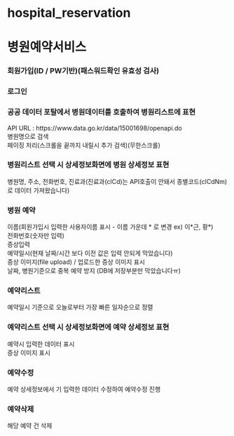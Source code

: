 # hospital_reservation
<h1>병원예약서비스</h1>

<h3>회원가입(ID / PW기반)(패스워드확인 유효성 검사)</h3>
<h3>로그인</h3>

<h3>공공 데이터 포탈에서 병원데이터를 호출하여 병원리스트에 표현</h3>
API URL : https://www.data.go.kr/data/15001698/openapi.do<br>
병원명으로 검색<br>
페이징 처리(스크롤을 끝까지 내릴시 추가 검색)(무한스크롤)<br>

<h3>병원리스트 선택 시 상세정보화면에 병원 상세정보 표현</h3>
병원명, 주소, 전화번호, 진료과(진료과(clCd)는 API호출이 안돼서 종별코드(clCdNm)로 데이터 가져왔습니다)<br>

<h3>병원 예약</h3>
이름(회원가입시 입력한 사용자이름 표시 - 이름 가운데 * 로 변경 ex) 이*근, 황*)<br>
전화번호(숫자만 입력)<br>
증상입력<br>
예약일시(현재 날짜/시간 보다 이전 값은 입력 안되게 막았습니다)<br>
증상 이미지(file upload) / 업로드한 증상 이미지 표시<br>
날짜, 병원기준으로 중복 예약 방지 (DB에 저장부분만 막았습니다ㅠ)<br>

<h3>예약리스트</h3>
예약일시 기준으로 오늘로부터 가장 빠른 일자순으로 정렬<br>

<h3>예약리스트 선택 시 상세정보화면에 예약 상세정보 표현</h3>
예약시 입력한 데이터 표시<br>
증상 이미지 표시<br>

<h3>예약수정</h3>
예약 상세정보에서 기 입력한 데이터 수정하여 예약수정 진행<br>

<h3>예약삭제</h3>
해당 예약 건 삭제<br>
